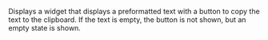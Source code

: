 Displays a widget that displays a preformatted text with a
button to copy the text to the clipboard. If the text is
empty, the button is not shown, but an empty state is shown.
